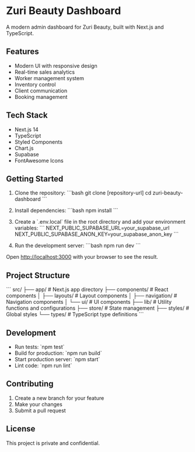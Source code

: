 # Zuri Beauty Dashboard

A modern admin dashboard for Zuri Beauty, built with Next.js and TypeScript.

## Features

- Modern UI with responsive design
- Real-time sales analytics
- Worker management system
- Inventory control
- Client communication
- Booking management

## Tech Stack

- Next.js 14
- TypeScript
- Styled Components
- Chart.js
- Supabase
- FontAwesome Icons

## Getting Started

1. Clone the repository:
\`\`\`bash
git clone [repository-url]
cd zuri-beauty-dashboard
\`\`\`

2. Install dependencies:
\`\`\`bash
npm install
\`\`\`

3. Create a \`.env.local\` file in the root directory and add your environment variables:
\`\`\`
NEXT_PUBLIC_SUPABASE_URL=your_supabase_url
NEXT_PUBLIC_SUPABASE_ANON_KEY=your_supabase_anon_key
\`\`\`

4. Run the development server:
\`\`\`bash
npm run dev
\`\`\`

Open [http://localhost:3000](http://localhost:3000) with your browser to see the result.

## Project Structure

\`\`\`
src/
  ├── app/              # Next.js app directory
  ├── components/       # React components
  │   ├── layouts/     # Layout components
  │   ├── navigation/  # Navigation components
  │   └── ui/          # UI components
  ├── lib/             # Utility functions and configurations
  ├── store/           # State management
  ├── styles/          # Global styles
  └── types/           # TypeScript type definitions
\`\`\`

## Development

- Run tests: \`npm test\`
- Build for production: \`npm run build\`
- Start production server: \`npm start\`
- Lint code: \`npm run lint\`

## Contributing

1. Create a new branch for your feature
2. Make your changes
3. Submit a pull request

## License

This project is private and confidential. 